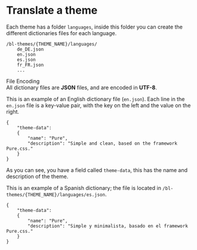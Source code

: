 # Translate a theme
<!-- position: 2 -->

Each theme has a folder `languages`, inside this folder you can create the different dictionaries files for each language.

```
/bl-themes/{THEME_NAME}/languages/
	de_DE.json
	en.json
	es.json
	fr_FR.json
	...
```

<div class="note">
<div class="title">File Encoding</div>
All dictionary files are <b>JSON</b> files, and are encoded in <b>UTF-8</b>.
</div>

This is an example of an English dictionary file (`en.json`). Each line in the `en.json` file is a key-value pair, with the key on the left and the value on the right.

```
{
	"theme-data":
	{
		"name": "Pure",
		"description": "Simple and clean, based on the framework Pure.css."
	}
}
```

As you can see, you have a field called `theme-data`, this has the name and description of the theme.

This is an example of a Spanish dictionary; the file is located in `/bl-themes/{THEME_NAME}/languages/es.json`.

```
{
	"theme-data":
	{
		"name": "Pure",
		"description": "Simple y minimalista, basado en el framework Pure.css."
	}
}
```
